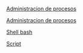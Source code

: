 [Administracion de procesos](https://awsrestart.vitalsource.com/reader/books/LXMANAGINGPROCESSES310ES/pageid/9)

[Administracion de procesos](https://awsrestart.vitalsource.com/reader/books/LXMANAGINGSERVICES310ES/pageid/0)

[Shell bash](https://awsrestart.vitalsource.com/reader/books/LXBASHSHELL310ES/pageid/6)

[Script]()
